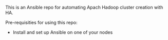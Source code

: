 This is an Ansible repo for automating Apach Hadoop cluster creation with HA.

Pre-requisities for using this repo:
 - Install and set up Ansible on one of your nodes
 
 
